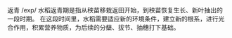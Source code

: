 返青/exp/水稻返青期是指从秧苗移栽返田开始，到秧苗恢复生长、新叶抽出的一段时期。在这段时间里，水稻需要适应新的环境条件，建立新的根系，进行光合作用，积累营养物质，为后续的分蘖、拔节、抽穗打下基础。